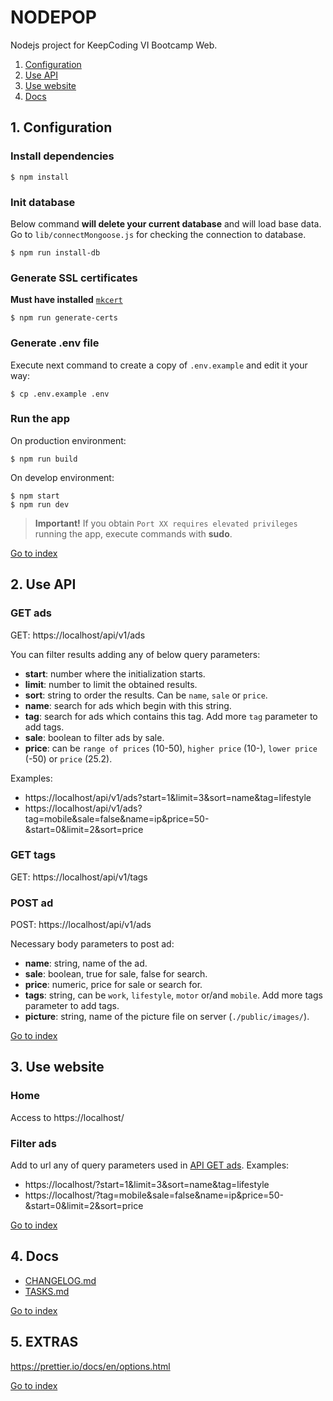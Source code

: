 # NODEPOP

Nodejs project for KeepCoding VI Bootcamp Web.

1. [Configuration](#1.-configuration)
2. [Use API](#2.-use-api)
3. [Use website](#3.-use-website)
4. [Docs](#4.-docs)

## 1. Configuration

### Install dependencies
```shell
$ npm install
```

### Init database
Below command **will delete your current database** and will load base data. Go to `lib/connectMongoose.js` for checking the connection to database.
```shell
$ npm run install-db
```

### Generate SSL certificates
**Must have installed** [`mkcert`](https://github.com/FiloSottile/mkcert#installation)
```shell
$ npm run generate-certs
```

### Generate .env file
Execute next command to create a copy of `.env.example` and edit it your way:
```shell
$ cp .env.example .env
```

### Run the app
On production environment:
```shell
$ npm run build
```

On develop environment:
```shell
$ npm start
$ npm run dev
```

>**Important!** If you obtain `Port XX requires elevated privileges` running the app, execute commands with **sudo**.

[Go to index](#nodepop)

## 2. Use API

### GET ads
GET: https://localhost/api/v1/ads

You can filter results adding any of below query parameters:

* **start**: number where the initialization starts.
* **limit**: number to limit the obtained results.
* **sort**: string to order the results. Can be `name`, `sale` or `price`.
* **name**: search for ads which begin with this string.
* **tag**: search for ads which contains this tag. Add more `tag` parameter to add tags.
* **sale**: boolean to filter ads by sale.
* **price**: can be `range of prices` (10-50), `higher price` (10-), `lower price` (-50) or `price` (25.2).

Examples:
* https://localhost/api/v1/ads?start=1&limit=3&sort=name&tag=lifestyle
* https://localhost/api/v1/ads?tag=mobile&sale=false&name=ip&price=50-&start=0&limit=2&sort=price

### GET tags
GET: https://localhost/api/v1/tags

### POST ad
POST: https://localhost/api/v1/ads

Necessary body parameters to post ad:

* **name**: string, name of the ad.
* **sale**: boolean, true for sale, false for search.
* **price**: numeric, price for sale or search for.
* **tags**: string, can be `work`, `lifestyle`, `motor` or/and `mobile`. Add more tags parameter to add tags.
* **picture**: string, name of the picture file on server (`./public/images/`).

[Go to index](#nodepop)

## 3. Use website

### Home

Access to https://localhost/

### Filter ads

Add to url any of query parameters used in [API GET ads](#get-ads). Examples:

* https://localhost/?start=1&limit=3&sort=name&tag=lifestyle
* https://localhost/?tag=mobile&sale=false&name=ip&price=50-&start=0&limit=2&sort=price

[Go to index](#nodepop)

## 4. Docs

* [CHANGELOG.md](./docs/CHANGELOG.md)
* [TASKS.md](./docs/TASKS.md)

[Go to index](#nodepop)

## 5. EXTRAS

https://prettier.io/docs/en/options.html

[Go to index](#nodepop)